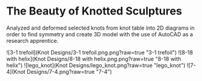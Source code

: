 The Beauty of Knotted Sculptures
=====

Analyzed and deformed selected knots from knot table into 2D diagrams in order to find symmetry and create 3D model with
the use of AutoCAD as a research apprentice.

![3-1 trefoil](Knot Designs/3-1 trefoil.png.png?raw=true "3-1 trefoil")
![8-18 with helix](Knot Designs/8-18 with helix.png.png?raw=true "8-18 with helix")
![lego_knot](Knot Designs/lego_knot.png?raw=true "lego_knot")
![7-4](Knot Designs/7-4.png?raw=true "7-4")
